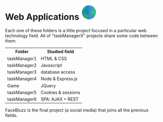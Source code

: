 <h1>Web Applications <img width="50px"src="media/globe-icon.png"></h1>
Each one of these folders is a little project focused in a particular web technology field. All of "taskManagerX" projects share some code between them.

<table>
  <tr><th>Folder</th><th>Studied field</th></tr>
  <tr><td>taskManager1</td><td>HTML & CSS</td></tr>
  <tr><td>taskManager2</td><td>Javascript</td></tr>
  <tr><td>taskManager3</td><td>database access</td></tr>
  <tr><td>taskManager4</td><td>Node & Express.js</td></tr>
  <tr><td>Game</td><td>JQuery</td></tr>
  <tr><td>taskManager5</td><td>Cookies & sessions</td></tr>
  <tr><td>taskManager6</td><td>SPA: AJAX + REST</td></tr>
  </tr>
  </table>
  <p>FaceBluzz is the final project (a social media) that joins all the previous fields.</p>
